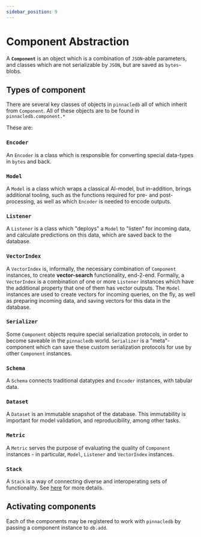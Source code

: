 ```yaml
---
sidebar_position: 9
---
```


# Component Abstraction

A **`Component`** is an object which is a combination of `JSON`-able parameters, and classes which are not 
serializable by `JSON`, but are saved as `bytes`-blobs.

## Types of component

There are several key classes of objects in `pinnacledb` all of which inherit from `Component`.
All of these objects are to be found in `pinnacledb.component.*`

These are:

### `Encoder`

An `Encoder` is a class which is responsible for converting special data-types in `bytes` and back.

### `Model`

A `Model` is a class which wraps a classical AI-model, but in-addition, brings additional tooling, such as the functions required 
for pre- and post-processing, as well as which `Encoder` is needed to encode outputs.

### `Listener`

A `Listener` is a class which "deploys" a `Model` to "listen" for incoming data, and calculate predictions on this data, which 
are saved back to the database.

### `VectorIndex`

A `VectorIndex` is, informally, the necessary combination of `Component` instances, to create **vector-search** functionality, end-2-end.
Formally, a `VectorIndex` is a combination of one or more `Listener` instances which have the additional property that one of them has 
vector outputs. The `Model` instances are used to create vectors for incoming queries, on the fly, as well as preparing incoming data, and
saving vectors for this data in the database.

### `Serializer`

Some `Component` objects require special serialization protocols, in order to become saveable in the `pinnacledb` world.
`Serializer` is a "meta"-component which can save these custom serialization protocols for use by other `Component` instances.

### `Schema`

A `Schema` connects traditional datatypes and `Encoder` instances, with tabular data.

### `Dataset`

A `Dataset` is an immutable snapshot of the database. This immutability is important for model validation, and reproducibility,
among other tasks.

### `Metric`

A `Metric` serves the purpose of evaluating the quality of `Component` instances - in particular, `Model`, `Listener` and `VectorIndex` 
instances.

### `Stack`

A `Stack` is a way of connecting diverse and interoperating sets of functionality. See [here](../walkthrough/28_creating_stacks_of_functionality.md) for more details.

## Activating components

Each of the components may be registered to work with `pinnacledb` by passing a component instance to `db.add`.